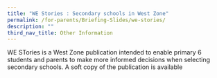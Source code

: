 ```yaml
---
title: "WE Stories : Secondary schools in West Zone"
permalink: /for-parents/Briefing-Slides/we-stories/
description: ""
third_nav_title: Other Information
---
```

WE STories is a West Zone publication intended to enable primary 6 students and parents to make more informed decisions when selecting secondary schools. A soft copy of the publication is available 
